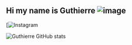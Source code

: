 ## Hi my name is Guthierre ![image](https://github.com/guthierremt/guthierremt/assets/92392933/8d4d4058-23fb-43e7-93f6-90e215e544f5)




[![Instagram](https://img.shields.io/badge/Instagram-E4405F?style=for-the-badge&logo=instagram&logoColor=white)


![Guthierre GitHub stats](https://github-readme-stats.vercel.app/api?username=guthierremt&show_icons=true&theme=radical)
